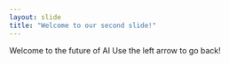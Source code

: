 ```yaml
---
layout: slide
title: "Welcome to our second slide!"
---
```

Welcome to the future of AI
Use the left arrow to go back!
